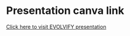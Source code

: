 # Presentation canva link

[Click here to visit EVOLVIFY presentation](https://www.canva.com/design/DAGV6upecGw/wl14p0iS8dzI64ELPCb9Gg/edit?utm_content=DAGV6upecGw&utm_campaign=designshare&utm_medium=link2&utm_source=sharebutton)
